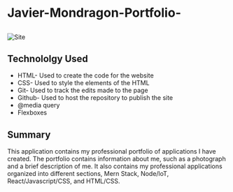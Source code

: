 # Javier-Mondragon-Portfolio-

##
![Site](./assets/images/site-photo.jpg)

## Technololgy Used
- HTML- Used to create the code for the website
- CSS- Used to style the elements of the HTML
- Git- Used to track the edits made to the page
- Github- Used to host the repository to publish the site
- @media query
- Flexboxes 

## Summary
This application contains my professional portfolio of applications I have created. The portfolio contains information about me, such as a photograph and a brief description of me. 
It also contains my professional applications organized into different sections, Mern Stack, Node/loT, React/Javascript/CSS, and HTML/CSS. 